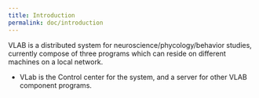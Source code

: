 ```yaml
---
title: Introduction
permalink: doc/introduction
---
```


VLAB is a distributed system for neuroscience/phycology/behavior studies, currently compose of three programs which can reside on different machines on a local network.

- VLab is the Control center for the system, and a server for other VLAB component programs.